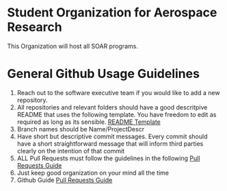 # Student Organization for Aerospace Research

This Organization will host all SOAR programs.

# General Github Usage Guidelines

1. Reach out to the software executive team if you would like to add a new repository.
2. All repositories and relevant folders should have a good descritpive README that uses the following template. You have freedom to edit as required as long as its sensible. <a href="https://github.com/UCSOAR/TemplateRepository/blob/master/README.md" target="_blank">README Template</a>
3. Branch names should be Name/ProjectDescr
4. Have short but descriptive commit messages. Every commit should have a short straightforward message that will inform third parties clearly on the intention of that commit
5. ALL Pull Requests must follow the guidelines in the following <a href="https://docs.google.com/document/d/1gK7U7JyYIshEkUTerLHe_wzck6jy2xmAXTzNXDz3xdQ/edit" target="_blank">Pull Requests Guide</a>
6. Just keep good organization on your mind all the time
7. Github Guide <a href="https://docs.google.com/document/d/1d9vX7qOhwl5sKVMaC0NQqCqidDwsqfF1K62peDyTEsM/edit" target="_blank">Pull Requests Guide</a>
